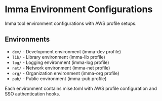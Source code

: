 # Imma Environment Configurations

Imma tool environment configurations with AWS profile setups.

## Environments

- `dev/` - Development environment (imma-dev profile)
- `lib/` - Library environment (imma-lib profile)
- `log/` - Logging environment (imma-log profile)
- `net/` - Network environment (imma-net profile)
- `org/` - Organization environment (imma-org profile)
- `pub/` - Public environment (imma-pub profile)

Each environment contains mise.toml with AWS profile configuration and SSO authentication hooks.